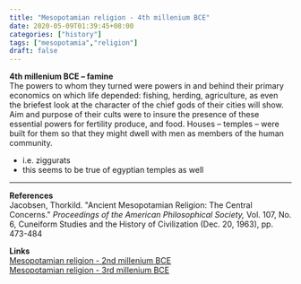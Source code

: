 ```yaml
---
title: "Mesopotamian religion - 4th millenium BCE"
date: 2020-05-09T01:39:45+08:00
categories: ["history"]
tags: ["mesopotamia","religion"]
draft: false
---
```


**4th millenium BCE – famine**  
The powers to whom they turned were powers in and behind their primary economics on which life depended: fishing, herding, agriculture, as even the briefest look at the character of the chief gods of their cities will show. Aim and purpose of their cults were to insure the presence of these essential powers for fertility produce, and food. Houses – temples – were built for them so that they might dwell with men as members of the human community.
- i.e. ziggurats
- this seems to be true of egyptian temples as well

---
**References**  
Jacobsen, Thorkild. "Ancient Mesopotamian Religion: The Central Concerns." *Proceedings of the American Philosophical Society,* Vol. 107, No. 6, Cuneiform Studies and the History of Civilization (Dec. 20, 1963), pp. 473-484
  
**Links**  
[Mesopotamian religion - 2nd millenium BCE](../mesopotamian-religion-2nd-millenium-bce/)  
[Mesopotamian religion - 3rd millenium BCE](../mesopotamian-religion-3rd-millenium-bce/)  
